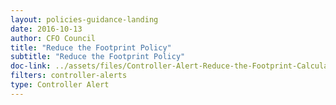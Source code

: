 ```yaml
---
layout: policies-guidance-landing 
date: 2016-10-13
author: CFO Council
title: "Reduce the Footprint Policy"
subtitle: "Reduce the Footprint Policy"
doc-link: ../assets/files/Controller-Alert-Reduce-the-Footprint-Calculations.pdf
filters: controller-alerts
type: Controller Alert
---
```

